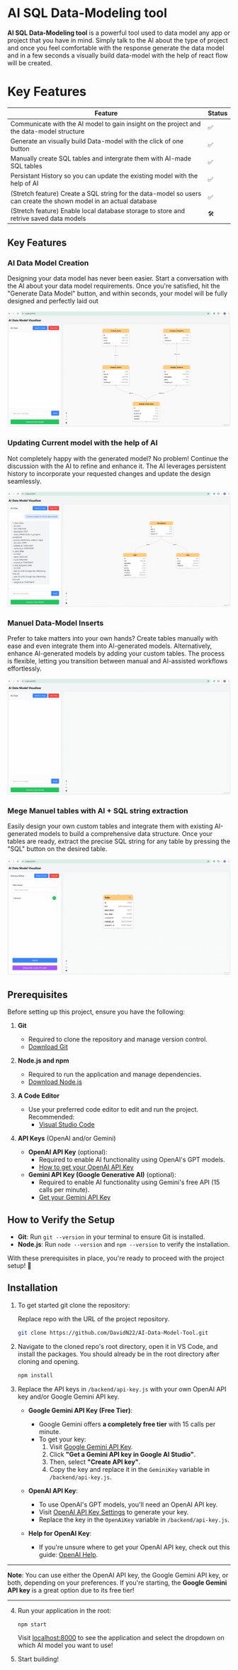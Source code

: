 # AI SQL Data-Modeling tool

**AI SQL Data-Modeling tool** is a powerful tool used to data model any app or project that you have in mind. Simply talk to the AI about the type of project and once you feel comfortable with the response generate the data model and in a few seconds a visually build data-model with the help of react flow will be created.

# Key Features

<div align="center">

| Feature                                                                                                                                | Status    |
|----------------------------------------------------------------------------------------------------------------------------------------|-----------|
| Communicate with the AI model to gain insight on the project and the data-model structure                                                             | ✅        |
| Generate an visually build Data-model with the click of one button                                                               | ✅        |
| Manually create SQL tables and intergrate them with AI-made SQL tables                                                                                          | ✅        |
| Persistant History so you can update the existing model with the help of AI                                                                    | ✅        |
| (Stretch feature) Create a SQL string for the data-model so users can create the shown model in an actual database                                                           | ✅        |
| (Stretch feature) Enable local database storage to store and retrive saved data models                                                           | 🛠️        |
</div> 

## Key Features

### AI Data Model Creation
Designing your data model has never been easier. Start a conversation with the AI about your data model requirements. Once you're satisfied, hit the "Generate Data Model" button, and within seconds, your model will be fully designed and perfectly laid out

![Data Model Creation](https://raw.githubusercontent.com/DavidN22/AI-Data-Model-Tool/3c0bf6c3075dfc2b1c1b8ee495fcacc19dc17fac/frontend/src/assets/DataModelcreation.gif)



### Updating Current model with the help of AI
Not completely happy with the generated model? No problem! Continue the discussion with the AI to refine and enhance it. The AI leverages persistent history to incorporate your requested changes and update the design seamlessly.

![Datamodel Update](https://raw.githubusercontent.com/DavidN22/AI-Data-Model-Tool/3c0bf6c3075dfc2b1c1b8ee495fcacc19dc17fac/frontend/src/assets/Datamodelupdate.gif)



### Manuel Data-Model Inserts
Prefer to take matters into your own hands? Create tables manually with ease and even integrate them into AI-generated models. Alternatively, enhance AI-generated models by adding your custom tables. The process is flexible, letting you transition between manual and AI-assisted workflows effortlessly.

![Manual Mode](https://raw.githubusercontent.com/DavidN22/AI-Data-Model-Tool/3c0bf6c3075dfc2b1c1b8ee495fcacc19dc17fac/frontend/src/assets/manualmode.gif)


### Mege Manuel tables with AI + SQL string extraction
Easily design your own custom tables and integrate them with existing AI-generated models to build a comprehensive data structure. Once your tables are ready, extract the precise SQL string for any table by pressing the "SQL" button on the desired table.

![Manual Mode](https://raw.githubusercontent.com/DavidN22/AI-Data-Model-Tool/4a23fc1e45a04f2c571f263b9d8627750ab06e59/frontend/src/assets/SQLstring.gif)



## **Prerequisites**

Before setting up this project, ensure you have the following:

1. **Git**
   - Required to clone the repository and manage version control.
   - [Download Git](https://git-scm.com/downloads)

2. **Node.js and npm**
   - Required to run the application and manage dependencies.
   - [Download Node.js](https://nodejs.org/en)

3. **A Code Editor**
   - Use your preferred code editor to edit and run the project. Recommended:
     - [Visual Studio Code](https://code.visualstudio.com/)

4. **API Keys** (OpenAI and/or Gemini)
   - **OpenAI API Key** (optional):
     - Required to enable AI functionality using OpenAI's GPT models.
     - [How to get your OpenAI API Key](https://help.openai.com/en/articles/4936850-where-do-i-find-my-openai-api-key)
   - **Gemini API Key (Google Generative AI)** (optional):
     - Required to enable AI functionality using Gemini's free API (15 calls per minute).
     - [Get your Gemini API Key](https://ai.google.dev/gemini-api/docs/api-key)



## How to Verify the Setup

- **Git**: Run `git --version` in your terminal to ensure Git is installed.
- **Node.js**: Run `node --version` and `npm --version` to verify the installation.

With these prerequisites in place, you're ready to proceed with the project setup! 🚀



## Installation
1. To get started git clone the repository:

    Replace repo with the URL of the project repository.

    ```bash
    git clone https://github.com/DavidN22/AI-Data-Model-Tool.git
    ```
  


2. Navigate to the cloned repo's root directory, open it in VS Code, and install the packages. You should already be in the root directory after cloning and opening.

    ```bash
    npm install
    ```

3. Replace the API keys in `/backend/api-key.js` with your own OpenAI API key and/or Google Gemini API key.

   - **Google Gemini API Key (Free Tier)**:
     - Google Gemini offers **a completely free tier** with 15 calls per minute.
     - To get your key:
       1. Visit [Google Gemini API Key](https://ai.google.dev/gemini-api/docs/api-key).
       2. Click **"Get a Gemini API key in Google AI Studio"**.
       3. Then, select **"Create API key"**.
       4. Copy the key and replace it in the `GeminiKey` variable in `/backend/api-key.js`.

   - **OpenAI API Key**:
     - To use OpenAI's GPT models, you'll need an OpenAI API key.
     - Visit [OpenAI API Key Settings](https://platform.openai.com/settings/organization/api-keys) to generate your key.
     - Replace the key in the `OpenAiKey` variable in `/backend/api-key.js`.

   - **Help for OpenAI Key**:
     - If you're unsure where to get your OpenAI API key, check out this guide: [OpenAI Help](https://help.openai.com/en/articles/4936850-where-do-i-find-my-openai-api-key).

---

**Note**: You can use either the OpenAI API key, the Google Gemini API key, or both, depending on your preferences. If you're starting, the **Google Gemini API key** is a great option due to its free tier!

---





4. Run your application in the root:

    ```bash
    npm start
    ```
   Visit [localhost:8000](http://localhost:8000/) to see the application and select the dropdown on which AI model you want to use!

5. Start building!


